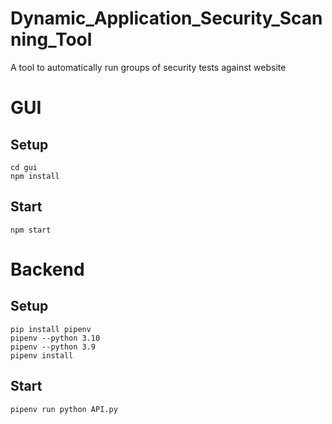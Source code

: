 # Dynamic_Application_Security_Scanning_Tool
A tool to automatically run groups of security tests against website


# GUI

## Setup

```
cd gui
npm install
```

## Start

```
npm start
```

# Backend

## Setup

```
pip install pipenv
pipenv --python 3.10
pipenv --python 3.9
pipenv install
```

## Start

```
pipenv run python API.py
```

